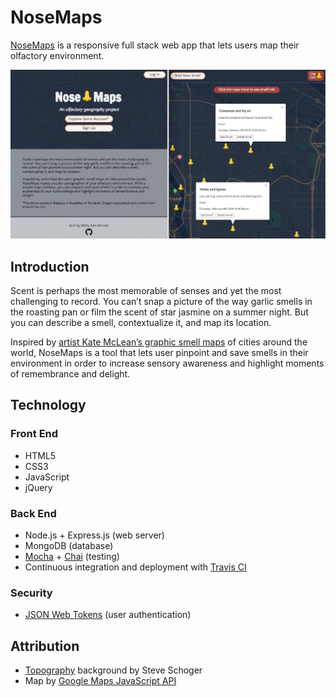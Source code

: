 <h1>NoseMaps</h1>

<p><a href="https://nosemap.herokuapp.com/">NoseMaps</a> is a responsive full stack web app that lets users map their olfactory environment.</p>
<img src="public/images/screenshot.png">

<h2>Introduction</h2>
<p>Scent is perhaps the most memorable of senses and yet the most challenging to record. You can’t snap a picture of the way garlic smells in the roasting pan or film the scent of star jasmine on a summer night. But you can describe a smell, contextualize it, and map its location.</p>
<p>Inspired by <a href="http://sensorymaps.com/"> artist Kate McLean’s graphic smell maps</a> of cities around the world, NoseMaps is a tool that lets user pinpoint and save smells in their environment in order to increase sensory awareness and highlight moments of remembrance and delight.</p>
<h2>Technology</h2>
<h3>Front End</h3>
<ul>
  <li>HTML5</li>
  <li>CSS3</li>
  <li>JavaScript</li>
  <li>jQuery</li>
</ul>
<h3>Back End</h3>
<ul>
  <li>Node.js + Express.js (web server)</li>
  <li>MongoDB (database)</li>
  <li><a href="https://mochajs.org/">Mocha</a> + <a href="http://chaijs.com/">Chai</a> (testing)</li>
  <li>Continuous integration and deployment with <a href="https://travis-ci.org/">Travis CI</a></li>
</ul>
<h3>Security</h3>
<ul>
<li><a href="https://jwt.io/">JSON Web Tokens</a> (user authentication)</li>
</ul>
<h2>Attribution</h2>
<ul>
<li><a href="http://www.heropatterns.com/">Topography</a> background by Steve Schoger</li>
<li>Map by <a href="https://developers.google.com/maps/documentation/javascript/"> Google Maps JavaScript API</a> </li>
</ul>

